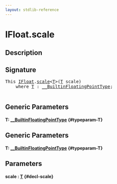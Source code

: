 ```yaml
---
layout: stdlib-reference
---
```


# IFloat\.scale

## Description





## Signature 

<pre>
This <a href="/stdlib-reference/interfaces/IFloat/index" class="code_type">IFloat</a>.<a href="/stdlib-reference/interfaces/IFloat/scale">scale</a>&lt;<a href="/stdlib-reference/interfaces/IFloat/scale#typeparam-T" class="code_type">T</a>&gt;(<a href="/stdlib-reference/interfaces/IFloat/scale#typeparam-T" class="code_type">T</a> <span class='code_param'>scale</span>)
    <span class='code_keyword'>where</span> <a href="/stdlib-reference/interfaces/IFloat/scale#typeparam-T" class="code_type">T</a> : <a href="/stdlib-reference/interfaces/BuiltinFloatingPointType/index" class="code_type">__BuiltinFloatingPointType</a>;

</pre>

## Generic Parameters

#### T: [\_\_BuiltinFloatingPointType](/stdlib-reference/interfaces/BuiltinFloatingPointType/index) {#typeparam-T}

## Generic Parameters

#### T: [\_\_BuiltinFloatingPointType](/stdlib-reference/interfaces/BuiltinFloatingPointType/index) {#typeparam-T}

## Parameters

#### scale  : [T](/stdlib-reference/interfaces/IFloat/scale#typeparam-T) {#decl-scale}

